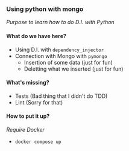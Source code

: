 ### Using python with mongo

*Purpose to learn how to do D.I. with Python*

#### What do we have here?

* Using D.I. with `dependency_injector`
* Connection with Mongo with `pymongo`
  * Insertion of some data (just for fun)
  * Deletting what we inserted (just for fun)
  
#### What's missing?

* Tests (Bad thing that I didn't do TDD)
* Lint (Sorry for that)

#### How to put it up?

*Require Docker*
* `docker compose up`
